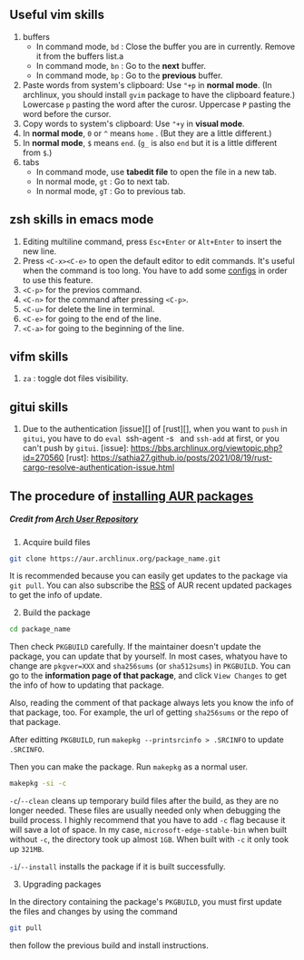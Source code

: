 ## Useful vim skills

1. buffers
    - In command mode, `bd` : Close the buffer you are in currently. Remove it from the buffers list.a
    - In command mode, `bn` : Go to the **next** buffer.
    - In command mode, `bp` : Go to the **previous** buffer.
2. Paste words from system's clipboard: Use `"+p` in **normal mode**. (In archlinux, you should install `gvim` package to have the clipboard feature.) Lowercase `p` pasting the word after the curosr. Uppercase `P` pasting the word before the cursor.
3. Copy words to system's clipboard: Use `"+y` in **visual mode**.
4. In **normal mode**, `0` or `^` means `home` . (But they are a little different.)
5. In **normal mode**, `$` means `end`. (`g_` is also `end` but it is a little different from `$`.)
6. tabs 
    - In command mode, use **tabedit file** to open the file in a new tab.
    - In normal mode, `gt` : Go to next tab.
    - In normal mode, `gT` : Go to previous tab.

## zsh skills in emacs mode

1. Editing multiline command, press `Esc+Enter` or `Alt+Enter` to insert the new line.
2. Press `<C-x><C-e>` to open the default editor to edit commands. It's useful when the command is too long. You have to add some [configs][] in order to use this feature.
3. `<C-p>` for the previos command.
4. `<C-n>` for the command after pressing `<C-p>`.
5. `<C-u>` for delete the line in terminal.
6. `<C-e>` for going to the end of the line.
7. `<C-a>` for going to the beginning of the line.

[configs]: https://github.com/tkuwill/willdezenbookArch_dotfiles/blob/master/.config/.zshrc#L111

## vifm skills

1. `za` : toggle dot files visibility.
 
## gitui skills
1. Due to the authentication [issue][] of [rust][], when you want to `push` in `gitui`, you have to do `eval `ssh-agent -s` ` and `ssh-add` at first, or you can't push by `gitui`.
[issue]: https://bbs.archlinux.org/viewtopic.php?id=270560
[rust]: https://sathia27.github.io/posts/2021/08/19/rust-cargo-resolve-authentication-issue.html

## The procedure of [installing AUR packages][] 
##### Credit from [Arch User Repository][]

1. Acquire build files 
```bash
git clone https://aur.archlinux.org/package_name.git
```
It is recommended because you can easily get updates to the package via `git pull`. You can also subscribe the [RSS][] of AUR recent updated packages to get the info of update.

2. Build the package
```bash
cd package_name
```
Then check `PKGBUILD` carefully. If the maintainer doesn't update the package, you can update that by yourself. In most cases, whatyou have to change are `pkgver=XXX` and `sha256sums` (or `sha512sums`) in `PKGBUILD`. You can go to the **information page of that package**, and click `View Changes` to get the info of how to updating that package.

Also, reading the comment of that package always lets you know the info of that package, too. For example, the url of getting `sha256sums` or the repo of that package.

After editting `PKGBUILD`, run `makepkg --printsrcinfo > .SRCINFO` to update `.SRCINFO`.

Then you can make the package. Run `makepkg` as a normal user.
```bash
makepkg -si -c
```
`-c`/`--clean` cleans up temporary build files after the build, as they are no longer needed. These files are usually needed only when debugging the build process. I highly recommend that you have to add `-c` flag because it will save a lot of space. In my case, `microsoft-edge-stable-bin` when built without `-c`, the directory took up almost `1GB`. When built with `-c` it only took up `321MB`.

`-i`/`--install` installs the package if it is built successfully. 

3. Upgrading packages

In the directory containing the package's `PKGBUILD`, you must first update the files and changes by using the command
```bash
git pull
```
then follow the previous build and install instructions.

[installing AUR packages]: https://wiki.archlinux.org/title/Arch_User_Repository#Acquire_build_files
[RSS]: https://aur.archlinux.org/rss/modified
[Arch User Repository]: https://wiki.archlinux.org/title/Arch_User_Repository

